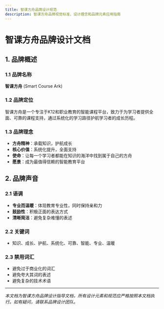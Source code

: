 ```yaml
---
title: 智课方舟品牌设计规范
description: 智课方舟品牌视觉标准、设计理念和品牌元素应用指南
---
```


# 智课方舟品牌设计文档

## 1. 品牌概述

### 1.1 品牌名称
**智课方舟** (Smart Course Ark)

### 1.2 品牌定位
智课方舟是一个专注于K12和职业教育的智能课程平台，致力于为学习者提供全面、可靠的课程支持，通过系统化的学习路径护航学习者的成长历程。

### 1.3 品牌理念
- **方舟精神**：承载知识，护航成长
- **核心价值**：系统化提升，全面支持
- **使命**：让每一个学习者都能在知识的海洋中找到属于自己的方舟
- **愿景**：成为最值得信赖的智能教育平台

## 2. 品牌声音

### 2.1 语调
- **专业而温暖**：体现教育专业性，同时保持亲和力
- **鼓励性**：积极正面的表达方式
- **清晰简洁**：避免复杂难懂的表述

### 2.2 关键词
- 知识、成长、护航、系统化、可靠、智能、专业、温暖

### 2.3 禁用词汇
- 避免过于商业化的词汇
- 避免夸大其词的表述
- 避免复杂的技术术语

---

*本文档为智课方舟品牌设计指导文档，所有设计元素和规范应严格按照本文档执行。如有疑问，请联系品牌设计团队。*
